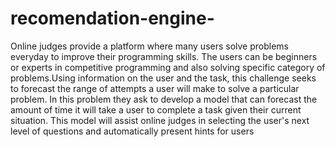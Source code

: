# recomendation-engine-
Online judges provide a platform where many users solve problems everyday to improve their programming skills. The users can be beginners or experts in competitive programming and also solving specific category of problems.Using information on the user and the task, this challenge seeks to forecast the range of attempts a user will make to solve a particular problem.
In this problem they ask to develop a model that can forecast the amount of time it will take a user to complete a task given their current situation. This model will assist online judges in selecting the user's next level of questions and automatically present hints for users

